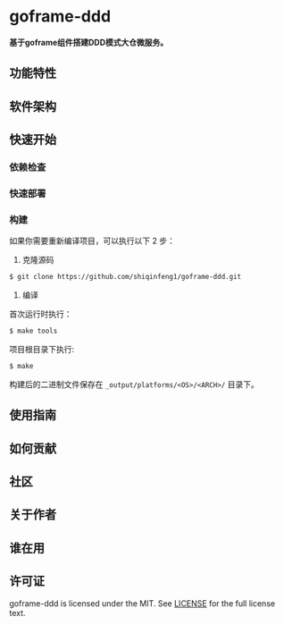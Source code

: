 # goframe-ddd

**基于goframe组件搭建DDD模式大仓微服务。**

## 功能特性

## 软件架构

## 快速开始

### 依赖检查

### 快速部署

### 构建

如果你需要重新编译项目，可以执行以下 2 步：

1. 克隆源码

```bash
$ git clone https://github.com/shiqinfeng1/goframe-ddd.git
```

1. 编译

首次运行时执行：

```bash
$ make tools
```

项目根目录下执行:

```bash
$ make
```

构建后的二进制文件保存在 `_output/platforms/<OS>/<ARCH>/` 目录下。

## 使用指南

## 如何贡献

## 社区

## 关于作者

## 谁在用

## 许可证

goframe-ddd is licensed under the MIT. See [LICENSE](LICENSE) for the full license text.
